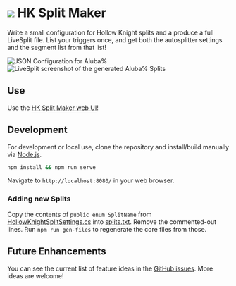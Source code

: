 # ![](src/asset/image/favicon-tiny.png) HK Split Maker

Write a small configuration for Hollow Knight splits and a produce a full LiveSplit file. List your triggers once, and get both the autosplitter settings and the segment list from that list!

![JSON Configuration for Aluba%](./doc/img/aluba.json.PNG)
![LiveSplit screenshot of the generated Aluba% Splits](./doc/img/aluba.lss.PNG)

## Use

Use the [HK Split Maker web UI](https://hksplitmaker.com/)!

## Development

For development or local use, clone the repository and install/build manually via [Node.js](https://nodejs.org/en/).

```sh
npm install && npm run serve
```

Navigate to `http://localhost:8080/` in your web browser.

### Adding new Splits
Copy the contents of `public enum SplitName` from
[HollowKnightSplitSettings.cs](https://github.com/ShootMe/LiveSplit.HollowKnight/blob/master/HollowKnightSplitSettings.cs) into [splits.txt](./src/asset/splits.txt). Remove the commented-out lines. Run `npm run gen-files` to regenerate the core files from those.

## Future Enhancements

You can see the current list of feature ideas in the [GitHub
issues](https://github.com/slaurent22/hk-split-maker/issues?q=is%3Aissue+is%3Aopen+sort%3Aupdated-desc). More ideas are
welcome!
